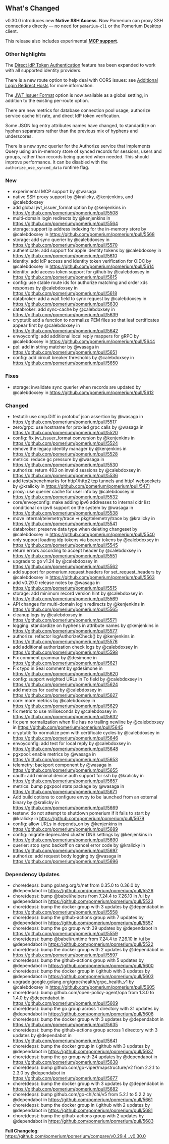 ## What's Changed

v0.30.0 introduces new **Native SSH Access**. Now Pomerium can proxy SSH
connections directly — no need for `pomerium-cli` or the Pomerium Desktop
client.

This release also includes experimental [**MCP support**](https://main.docs.pomerium.com/docs/capabilities/mcp).

### Other highlights

The [Direct IdP Token Authentication](https://www.pomerium.com/docs/capabilities/authentication#direct-idp-token-authentication) feature has been expanded to work with all supported identity providers.

There is a new route option to help deal with CORS issues: see [Additional Login Redirect Hosts](https://main.docs.pomerium.com/docs/reference/routes/additional-login-redirect-hosts) for more information.

The [JWT Issuer Format](https://www.pomerium.com/docs/reference/routes/jwt-issuer-format) option is now available as a global setting, in addition to the existing per-route option.

There are new metrics for database connection pool usage, authorize service cache hit rate, and direct IdP token verification.

Some JSON log entry attributes names have changed, to standardize on hyphen
separators rather than the previous mix of hyphens and underscores.

There is a new sync querier for the Authorize service that implements Query using an in-memory store of synced records for sessions, users and groups, rather than records being queried when needed. This should improve performance. It can be disabled with the `authorize_use_synced_data` runtime flag.

### New
- experimental MCP support by @wasaga
- native SSH proxy support by @kralicky, @kenjenkins, and @calebdoxsey
- add global jwt\_issuer\_format option by @kenjenkins in https://github.com/pomerium/pomerium/pull/5508
- multi-domain login redirects by @kenjenkins in https://github.com/pomerium/pomerium/pull/5564
- storage: support ip address indexing for the in-memory store by @calebdoxsey in https://github.com/pomerium/pomerium/pull/5568
- storage: add sync querier by @calebdoxsey in https://github.com/pomerium/pomerium/pull/5570
- authenticate: add support for apple identity tokens by @calebdoxsey in https://github.com/pomerium/pomerium/pull/5610
- identity: add IdP access and identity token verification for OIDC by @calebdoxsey in https://github.com/pomerium/pomerium/pull/5614
- identity: add access token support for github by @calebdoxsey in https://github.com/pomerium/pomerium/pull/5615
- config: use stable route ids for authorize matching and order xds responses by @calebdoxsey in https://github.com/pomerium/pomerium/pull/5618
- databroker: add a wait field to sync request by @calebdoxsey in https://github.com/pomerium/pomerium/pull/5630
- databroker: add sync-cache by @calebdoxsey in https://github.com/pomerium/pomerium/pull/5639
- cryptutil: add a function to normalize PEM files so that leaf certificates appear first by @calebdoxsey in https://github.com/pomerium/pomerium/pull/5642
- envoyconfig: add additional local reply mappers for gRPC by @calebdoxsey in https://github.com/pomerium/pomerium/pull/5644
- ppl: add in string matcher by @wasaga in https://github.com/pomerium/pomerium/pull/5651
- config: add circuit breaker thresholds by @calebdoxsey in https://github.com/pomerium/pomerium/pull/5650

### Fixes
- storage: invalidate sync querier when records are updated by @calebdoxsey in https://github.com/pomerium/pomerium/pull/5612

### Changed
- testutil: use cmp.Diff in protobuf json assertion by @wasaga in https://github.com/pomerium/pomerium/pull/5517
- zero/grpc: use hostname for proxied grpc calls by @wasaga in https://github.com/pomerium/pomerium/pull/5520
- config: fix jwt\_issuer\_format conversion by @kenjenkins in https://github.com/pomerium/pomerium/pull/5524
- remove the legacy identity manager by @kenjenkins in https://github.com/pomerium/pomerium/pull/5528
- metrics: reduce gc pressure by @wasaga in https://github.com/pomerium/pomerium/pull/5530
- authorize: return 403 on invalid sessions by @calebdoxsey in https://github.com/pomerium/pomerium/pull/5536
- add tests/benchmarks for http1/http2 tcp tunnels and http1 websockets by @kralicky in https://github.com/pomerium/pomerium/pull/5471
- proxy: use querier cache for user info by @calebdoxsey in https://github.com/pomerium/pomerium/pull/5532
- core/envoyconfig: make adding ipv6 addresses to internal cidr list conditional on ipv6 support on the system by @wasaga in https://github.com/pomerium/pomerium/pull/5538
- move internal/telemetry/trace => pkg/telemetry/trace by @kralicky in https://github.com/pomerium/pomerium/pull/5541
- databroker: preserve data type when deleting changeset by @calebdoxsey in https://github.com/pomerium/pomerium/pull/5540
- only support loading idp tokens via bearer tokens by @calebdoxsey in https://github.com/pomerium/pomerium/pull/5545
- return errors according to accept header by @calebdoxsey in https://github.com/pomerium/pomerium/pull/5551
- upgrade to go v1.24 by @calebdoxsey in https://github.com/pomerium/pomerium/pull/5562
- add support for pomerium.request.headers for set\_request\_headers by @calebdoxsey in https://github.com/pomerium/pomerium/pull/5563
- add v0.29.0 release notes by @wasaga in https://github.com/pomerium/pomerium/pull/5515
- storage: add minimum record version hint by @calebdoxsey in https://github.com/pomerium/pomerium/pull/5569
- API changes for multi-domain login redirects by @kenjenkins in https://github.com/pomerium/pomerium/pull/5565
- cleanup logs by @calebdoxsey in https://github.com/pomerium/pomerium/pull/5571
- logging: standardize on hyphens in attribute names by @kenjenkins in https://github.com/pomerium/pomerium/pull/5577
- authorize: refactor logAuthorizeCheck() by @kenjenkins in https://github.com/pomerium/pomerium/pull/5576
- add additional authorization check logs by @calebdoxsey in https://github.com/pomerium/pomerium/pull/5598
- Fix comment grammar by @desimone in https://github.com/pomerium/pomerium/pull/5621
- Fix typo in Seal comment by @desimone in https://github.com/pomerium/pomerium/pull/5620
- config: support weighted URLs in To field by @calebdoxsey in https://github.com/pomerium/pomerium/pull/5624
- add metrics for cache by @calebdoxsey in https://github.com/pomerium/pomerium/pull/5627
- core: more metrics by @calebdoxsey in https://github.com/pomerium/pomerium/pull/5629
- fix metric to use milliseconds by @calebdoxsey in https://github.com/pomerium/pomerium/pull/5632
- fix pem normalization when file has no trailing newline by @calebdoxsey in https://github.com/pomerium/pomerium/pull/5645
- cryptutil: fix normalize pem with certificate cycles by @calebdoxsey in https://github.com/pomerium/pomerium/pull/5646
- envoyconfig: add test for local reply by @calebdoxsey in https://github.com/pomerium/pomerium/pull/5648
- pgxpool: enable metrics by @wasaga in https://github.com/pomerium/pomerium/pull/5653
- telemetry: backport component by @wasaga in https://github.com/pomerium/pomerium/pull/5655
- oauth: add minimal device auth support for ssh by @kralicky in https://github.com/pomerium/pomerium/pull/5657
- metrics: bump pgxpool stats package by @wasaga in https://github.com/pomerium/pomerium/pull/5671
- Add build options to configure envoy to be launched from an external binary by @kralicky in https://github.com/pomerium/pomerium/pull/5669
- testenv: do not attempt to shutdown pomerium if it fails to start by @kralicky in https://github.com/pomerium/pomerium/pull/5679
- config: allow URLs in depends\_on by @kenjenkins in https://github.com/pomerium/pomerium/pull/5689
- config: migrate deprecated cluster DNS settings by @kenjenkins in https://github.com/pomerium/pomerium/pull/5690
- querier: stop sync backoff on cancel error code by @kralicky in https://github.com/pomerium/pomerium/pull/5697
- authorize: add request body logging by @wasaga in https://github.com/pomerium/pomerium/pull/5696

### Dependency Updates
- chore(deps): bump golang.org/x/net from 0.35.0 to 0.36.0 by @dependabot in https://github.com/pomerium/pomerium/pull/5526
- chore(deps): bump @babel/helpers from 7.24.4 to 7.26.10 in /ui by @dependabot in https://github.com/pomerium/pomerium/pull/5523
- chore(deps): bump the docker group with 3 updates by @dependabot in https://github.com/pomerium/pomerium/pull/5558
- chore(deps): bump the github-actions group with 7 updates by @dependabot in https://github.com/pomerium/pomerium/pull/5557
- chore(deps): bump the go group with 39 updates by @dependabot in https://github.com/pomerium/pomerium/pull/5559
- chore(deps): bump @babel/runtime from 7.24.4 to 7.26.10 in /ui by @dependabot in https://github.com/pomerium/pomerium/pull/5522
- chore(deps): bump the docker group with 2 updates by @dependabot in https://github.com/pomerium/pomerium/pull/5597
- chore(deps): bump the github-actions group with 5 updates by @dependabot in https://github.com/pomerium/pomerium/pull/5600
- chore(deps): bump the docker group in /.github with 3 updates by @dependabot in https://github.com/pomerium/pomerium/pull/5603
- upgrade google.golang.org/grpc/health/grpc\_health\_v1 by @calebdoxsey in https://github.com/pomerium/pomerium/pull/5605
- chore(deps): bump github.com/open-policy-agent/opa from 1.3.0 to 1.4.0 by @dependabot in https://github.com/pomerium/pomerium/pull/5609
- chore(deps): bump the go group across 1 directory with 31 updates by @dependabot in https://github.com/pomerium/pomerium/pull/5608
- chore(deps): bump the docker group with 3 updates by @dependabot in https://github.com/pomerium/pomerium/pull/5635
- chore(deps): bump the github-actions group across 1 directory with 3 updates by @dependabot in https://github.com/pomerium/pomerium/pull/5641
- chore(deps): bump the docker group in /.github with 3 updates by @dependabot in https://github.com/pomerium/pomerium/pull/5637
- chore(deps): bump the go group with 24 updates by @dependabot in https://github.com/pomerium/pomerium/pull/5638
- chore(deps): bump github.com/go-viper/mapstructure/v2 from 2.2.1 to 2.3.0 by @dependabot in https://github.com/pomerium/pomerium/pull/5677
- chore(deps): bump the docker group with 3 updates by @dependabot in https://github.com/pomerium/pomerium/pull/5682
- chore(deps): bump github.com/go-chi/chi/v5 from 5.2.1 to 5.2.2 by @dependabot in https://github.com/pomerium/pomerium/pull/5661
- chore(deps): bump the docker group in /.github with 2 updates by @dependabot in https://github.com/pomerium/pomerium/pull/5681
- chore(deps): bump the github-actions group with 2 updates by @dependabot in https://github.com/pomerium/pomerium/pull/5683


**Full Changelog**: https://github.com/pomerium/pomerium/compare/v0.29.4...v0.30.0

